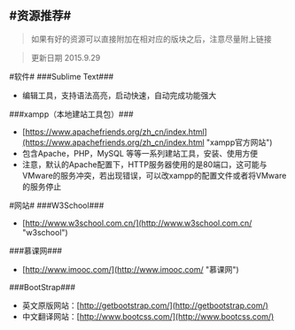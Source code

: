 #资源推荐#
----
> 如果有好的资源可以直接附加在相对应的版块之后，注意尽量附上链接

> 更新日期 2015.9.29

#软件#
###Sublime Text###

- 编辑工具，支持语法高亮，启动快速，自动完成功能强大

###xampp（本地建站工具包）###

- [https://www.apachefriends.org/zh_cn/index.html](https://www.apachefriends.org/zh_cn/index.html "xampp官方网站")
- 包含Apache，PHP，MySQL 等等一系列建站工具，安装、使用方便
- 注意，默认的Apache配置下，HTTP服务器使用的是80端口，这可能与VMware的服务冲突，若出现错误，可以改xampp的配置文件或者将VMware的服务停止

#网站#
###W3School###
 - [http://www.w3school.com.cn/](http://www.w3school.com.cn/ "w3school") 


###慕课网###
-  [http://www.imooc.com/](http://www.imooc.com/ "慕课网")

###BootStrap###
 - 英文原版网站：[http://getbootstrap.com/](http://getbootstrap.com/)
 - 中文翻译网站：[http://www.bootcss.com/](http://www.bootcss.com/)